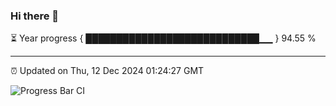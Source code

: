### Hi there 👋

⏳ Year progress { ████████████████████████████▁▁ } 94.55 %

---

⏰ Updated on Thu, 12 Dec 2024 01:24:27 GMT

![Progress Bar CI](https://github.com/liununu/liununu/workflows/Progress%20Bar%20CI/badge.svg)
